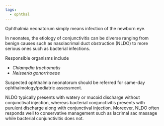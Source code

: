 ```yaml
---
tags:
  - ophthal
---
```

Ophthalmia neonatorum simply means infection of the newborn eye.  

In neonates, the etiology of conjunctivitis can be diverse ranging from benign causes such as nasolacrimal duct obstruction (NLDO) to more serious ones such as bacterial infections. 

Responsible organisms include  
- _Chlamydia trachomatis_
- _Neisseria gonorrhoeae_
  
Suspected ophthalmia neonatorum should be referred for same-day ophthalmology/pediatric assessment.

NLDO typically presents with watery or mucoid discharge without conjunctival injection, whereas bacterial conjunctivitis presents with purulent discharge along with conjunctival injection. Moreover, NLDO often responds well to conservative management such as lacrimal sac massage while bacterial conjunctivitis does not.